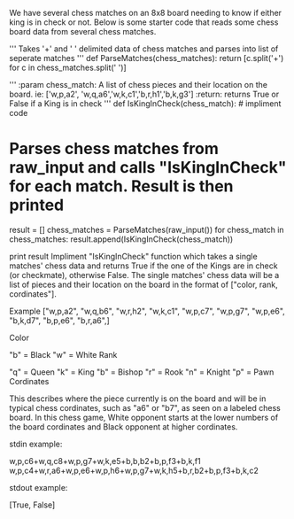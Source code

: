 We have several chess matches on an 8x8 board needing to know if either king is in check or not. Below is some starter code that reads some chess board data from several chess matches.

'''
Takes '+' and ' ' delimited data of chess matches and parses into list of seperate matches
''' 
def ParseMatches(chess_matches):
    return [c.split('+') for c in chess_matches.split(' ')]

'''
:param chess_match: A list of chess pieces and their location on the board. ie: ['w,p,a2', 'w,q,a6','w,k,c1','b,r,h1','b,k,g3']
:return: returns True or False if a King is in check
'''
def IsKingInCheck(chess_match):
    # impliment code

# Parses chess matches from raw_input and calls "IsKingInCheck" for each match. Result is then printed
result = []
chess_matches = ParseMatches(raw_input())
for chess_match in chess_matches:
    result.append(IsKingInCheck(chess_match))
    
print result
Impliment "IsKingInCheck" function which takes a single matches' chess data and returns True if the one of the Kings are in check (or checkmate), otherwise False. The single matches' chess data will be a list of pieces and their location on the board in the format of ["color, rank, cordinates"].

Example ["w,p,a2", "w,q,b6", "w,r,h2", "w,k,c1", "w,p,c7", "w,p,g7", "w,p,e6", "b,k,d7", "b,p,e6", "b,r,a6",]

Color

"b" = Black
"w" = White
Rank

"q" = Queen
"k" = King
"b" = Bishop
"r" = Rook
"n" = Knight
"p" = Pawn
Cordinates

This describes where the piece currently is on the board and will be in typical chess cordinates, such as "a6" or "b7", as seen on a labeled chess board.
In this chess game, White opponent starts at the lower numbers of the board cordinates and Black opponent at higher cordinates.

stdin example:

w,p,c6+w,q,c8+w,p,g7+w,k,e5+b,b,b2+b,p,f3+b,k,f1
w,p,c4+w,r,a6+w,p,e6+w,p,h6+w,p,g7+w,k,h5+b,r,b2+b,p,f3+b,k,c2

stdout example:

[True, False]